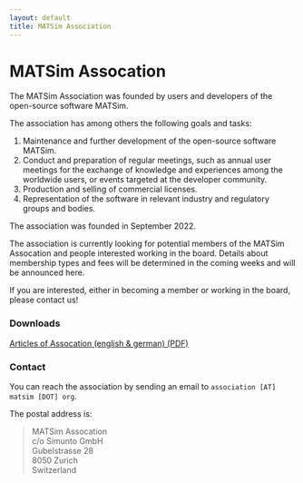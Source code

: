 ```yaml
---
layout: default
title: MATSim Association
---
```


# MATSim Assocation

The MATSim Association was founded by users and developers of the open-source software MATSim.

The association has among others the following goals and tasks:

1. Maintenance and further development of the open-source software MATSim.
2. Conduct and preparation of regular meetings, such as annual user meetings for the exchange of knowledge and experiences among the worldwide users, or events targeted at the developer community.
3. Production and selling of commercial licenses.
4. Representation of the software in relevant industry and regulatory groups and bodies.

The association was founded in September 2022.


The association is currently looking for potential members of the MATSim Assocation and 
people interested working in the board. Details about membership types and fees will be determined in 
the coming weeks and will be announced here.

If you are interested, either in becoming a member or working in the board, please contact us!


### Downloads

<a href="/association/files/2022_Statuten_bilingual.pdf"><i class="fa fa-file-pdf-o"></i> Articles of Assocation (english & german) (PDF)</a>

### Contact

You can reach the association by sending an email to `association [AT] matsim [DOT] org`.

The postal address is:

> MATSim Assocation  
c/o Simunto GmbH  
Gubelstrasse 28  
8050 Zurich  
Switzerland
